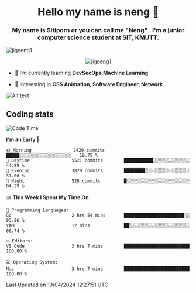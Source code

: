 <h1 align="center">Hello my name is neng 🌈</h1>

<h3 align="center">My name is Sitiporn or you can call me "Neng" . I'm a junior computer science student at SIT, KMUTT.</h3>
<p align="left"> <img src="https://komarev.com/ghpvc/?username=jigneng1&label=Profile%20views&color=0e75b6&style=flat" alt="jigneng1" /> </p>

<p align="center"> <a href="https://github.com/ryo-ma/github-profile-trophy"><img src="https://github-profile-trophy.vercel.app/?username=jigneng1&theme=onedark" alt="jigneng1" /></a> </p>


- 🌱 I’m currently learning **DevSecOps,Machine Learning**

- 💬 Interesting in **CSS Animation, Software Engineer, Network**


![Alt text](https://spotify-recently-played-readme.vercel.app/api?user=nengzana)


<!--- <h2>My skill </h2> 
<h4>Development </h4>

[![My Skills](https://skillicons.dev/icons?i=js,ts,html,css,sass,bootstrap,react,nextjs,vue,angular,redux,tailwind,jquery,materialui,vite)](https://skillicons.dev)   
[![My Skills](https://skillicons.dev/icons?i=nodejs,express,prisma,mongodb,mysql,firebase)](https://skillicons.dev)
[![My Skills](https://skillicons.dev/icons?i=flutter,androidstudio)](https://skillicons.dev)  

<h4>Program languages</h4>

[![My Skills](https://skillicons.dev/icons?i=java,py,c,cpp,go,dart)](https://skillicons.dev)

<h4>Infrastructure</h4>

[![My Skills](https://skillicons.dev/icons?i=docker,kubernetes,githubactions,bash,cloudflare,gcp,azure,nginx,linux)](https://skillicons.dev)


<h4>Utities</h4>

[![My Skills](https://skillicons.dev/icons?i=figma,git,github,ai,pr,ps,ae,vscode,ableton)](https://skillicons.dev)

--

-->

<!--

 [![Top Langs](https://github-readme-stats.vercel.app/api/top-langs/?username=jigneng1&&layout=compact&theme=dracula)](https://github.com/anuraghazra/github-readme -stats)
<p>&nbsp;<img align="center" src="https://github-readme-stats.vercel.app/api?username=jigneng1&show_icons=true&locale=en&theme=dracula" alt="jigneng1" /></p>

<p><img align="center" src="https://github-readme-streak-stats.herokuapp.com/?user=jigneng1&theme=tokyonight_duo&date_format=j%20M%5B%20Y%5D" alt="jigneng1" /></p>

-->

## Coding stats

<!-- [![Harlok's WakaTime stats](https://github-readme-stats.vercel.app/api/wakatime?username=@jigneng1&layout=compact)](https://github.com/anuraghazra/github-readme-stats) -->

<!--START_SECTION:waka-->
![Code Time](http://img.shields.io/badge/Code%20Time-383%20hrs%2012%20mins-blue)

**I'm an Early 🐤** 

```text
🌞 Morning                2429 commits        █████░░░░░░░░░░░░░░░░░░░░   19.75 % 
🌆 Daytime                5521 commits        ███████████░░░░░░░░░░░░░░   44.89 % 
🌃 Evening                3820 commits        ████████░░░░░░░░░░░░░░░░░   31.06 % 
🌙 Night                  528 commits         █░░░░░░░░░░░░░░░░░░░░░░░░   04.29 % 
```


📊 **This Week I Spent My Time On** 

```text
💬 Programming Languages: 
Go                       2 hrs 54 mins       ███████████████████████░░   93.26 % 
YAML                     12 mins             ██░░░░░░░░░░░░░░░░░░░░░░░   06.74 % 

🔥 Editors: 
VS Code                  3 hrs 7 mins        █████████████████████████   100.00 % 

💻 Operating System: 
Mac                      3 hrs 7 mins        █████████████████████████   100.00 % 
```


 Last Updated on 19/04/2024 12:27:51 UTC
<!--END_SECTION:waka-->

